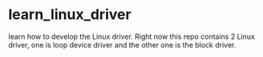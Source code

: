 # learn_linux_driver
learn how to develop the Linux driver. Right now this repo contains 2 Linux driver, one is loop device driver and the other one is the block driver.
